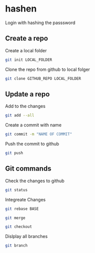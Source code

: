 # hashen
Login with hashing the passsword

## Create a repo

Create a local folder
```bash
git init LOCAL_FOLDER
```

Clone the repo from github to local folger
```bash
git clone GITHUB_REPO LOCAL_FOLDER
```

## Update a repo

Add to the changes
```bash
git add --all
```

Create a commit with name
```bash
git commit -m "NAME OF COMMIT"
```

Push the commit to github
```bash
git push
```

## Git commands

Check the changes to github
```bash
git status
```

Integreate Changes 
```bash
git rebase BASE
```

```bash
git merge
```

```bash
git checkout
```
Dislplay all branches
```bash
git branch
```